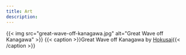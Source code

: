 ```yaml
---
title: Art
description:
---
```

{{< img src="great-wave-off-kanagawa.jpg" alt="Great Wave off Kanagawa" >}}
{{< caption >}}Great Wave off Kanagawa by [Hokusai](https://en.wikipedia.org/wiki/The_Great_Wave_off_Kanagawa){{< /caption >}}